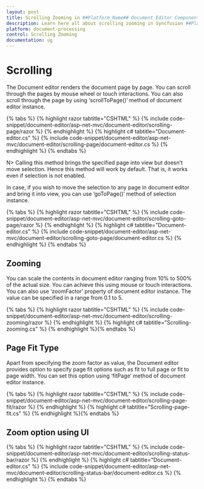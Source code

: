 ```yaml
---
layout: post
title: Scrolling Zooming in ##Platform_Name## Document Editor Component
description: Learn here all about scrolling zooming in Syncfusion ##Platform_Name## Document Editor component of Syncfusion Essential JS 2 and more.
platform: document-processing
control: Scrolling Zooming
documentation: ug
---
```



# Scrolling

The Document editor renders the document page by page. You can scroll through the pages by mouse wheel or touch interactions. You can also scroll through the page by using ‘scrollToPage()’ method of document editor instance.


{% tabs %}
{% highlight razor tabtitle="CSHTML" %}
{% include code-snippet/document-editor/asp-net-mvc/document-editor/scrolling-page/razor %}
{% endhighlight %}
{% highlight c# tabtitle="Document-editor.cs" %}
{% include code-snippet/document-editor/asp-net-mvc/document-editor/scrolling-page/document-editor.cs %}
{% endhighlight %}
{% endtabs %}



N> Calling this method brings the specified page into view but doesn’t move selection. Hence this method will work by default. That is, it works even if selection is not enabled.

In case, if you wish to move the selection to any page in document editor and bring it into view, you can use ‘goToPage()’ method of selection instance.


{% tabs %}
{% highlight razor tabtitle="CSHTML" %}
{% include code-snippet/document-editor/asp-net-mvc/document-editor/scrolling-goto-page/razor %}
{% endhighlight %}
{% highlight c# tabtitle="Document-editor.cs" %}
{% include code-snippet/document-editor/asp-net-mvc/document-editor/scrolling-goto-page/document-editor.cs %}
{% endhighlight %}
{% endtabs %}



## Zooming

You can scale the contents in document editor ranging from 10% to 500% of the actual size. You can achieve this using mouse or touch interactions. You can also use ‘zoomFactor’ property of document editor instance. The value can be specified in a range from 0.1 to 5.


{% tabs %}
{% highlight razor tabtitle="CSHTML" %}
{% include code-snippet/document-editor/asp-net-mvc/document-editor/scrolling-zooming/razor %}
{% endhighlight %}
{% highlight c# tabtitle="Scrolling-zooming.cs" %}
{% endhighlight %}{% endtabs %}



## Page Fit Type

Apart from specifying the zoom factor as value, the Document editor provides option to specify page fit options such as fit to full page or fit to page width. You can set this option using ‘fitPage’ method of document editor instance.


{% tabs %}
{% highlight razor tabtitle="CSHTML" %}
{% include code-snippet/document-editor/asp-net-mvc/document-editor/scrolling-page-fit/razor %}
{% endhighlight %}
{% highlight c# tabtitle="Scrolling-page-fit.cs" %}
{% endhighlight %}{% endtabs %}



## Zoom option using UI


{% tabs %}
{% highlight razor tabtitle="CSHTML" %}
{% include code-snippet/document-editor/asp-net-mvc/document-editor/scrolling-status-bar/razor %}
{% endhighlight %}
{% highlight c# tabtitle="Document-editor.cs" %}
{% include code-snippet/document-editor/asp-net-mvc/document-editor/scrolling-status-bar/document-editor.cs %}
{% endhighlight %}
{% endtabs %}

